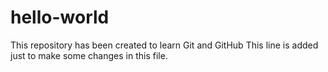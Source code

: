 # hello-world
This repository has been created to learn Git and GitHub
This line is added just to make some changes in this file.
